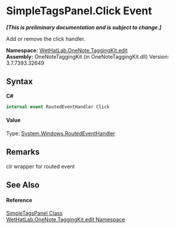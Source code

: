 # SimpleTagsPanel.Click Event
 _**\[This is preliminary documentation and is subject to change.\]**_

Add or remove the click handler.

**Namespace:**&nbsp;<a href="60ca3730-00cd-fce3-4009-523f3952fd9e.md">WetHatLab.OneNote.TaggingKit.edit</a><br />**Assembly:**&nbsp;OneNoteTaggingKit (in OneNoteTaggingKit.dll) Version: 3.7.7393.32649

## Syntax

**C#**<br />
``` C#
internal event RoutedEventHandler Click
```


#### Value
Type: <a href="http://msdn2.microsoft.com/en-us/library/ms589745" target="_blank">System.Windows.RoutedEventHandler</a>

## Remarks
clr wrapper for routed event

## See Also


#### Reference
<a href="fda3d2a1-60c2-36fd-f86d-570742885aca.md">SimpleTagsPanel Class</a><br /><a href="60ca3730-00cd-fce3-4009-523f3952fd9e.md">WetHatLab.OneNote.TaggingKit.edit Namespace</a><br />